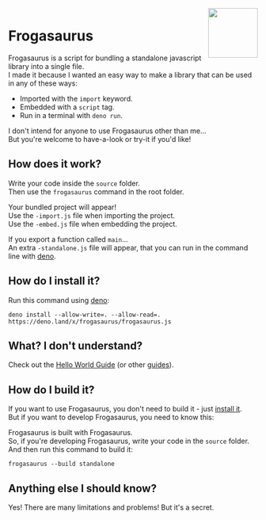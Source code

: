<img align="right" height="100" src="http://todepond.com/IMG/Frogasaurus@0.25x.png">

# Frogasaurus
Frogasaurus is a script for bundling a standalone javascript library into a single file.<br>
I made it because I wanted an easy way to make a library that can be used in any of these ways:
* Imported with the `import` keyword.
* Embedded with a `script` tag.
* Run in a terminal with `deno run`.

I don't intend for anyone to use Frogasaurus other than me...<br>
But you're welcome to have-a-look or try-it if you'd like!

## How does it work?
Write your code inside the `source` folder.<br>
Then use the `frogasaurus` command in the root folder.

Your bundled project will appear!<br>
Use the `-import.js` file when importing the project.<br>
Use the `-embed.js` file when embedding the project.

If you export a function called `main`...<br>
An extra `-standalone.js` file will appear, that you can run in the command line with [deno](https://deno.land).<br>

## How do I install it?
Run this command using [deno](https://deno.land/):
```
deno install --allow-write=. --allow-read=. https://deno.land/x/frogasaurus/frogasaurus.js
```

## What? I don't understand?
Check out the [Hello World Guide](docs/hello-world.md) (or other [guides](docs/guides.md)).

## How do I build it?
If you want to use Frogasaurus, you don't need to build it - just [install it](#how-do-i-install-it).<br>
But if you want to develop Frogasaurus, you need to know this:

Frogasaurus is built with Frogasaurus.<br>
So, if you're developing Frogasaurus, write your code in the `source` folder.<br>
And then run this command to build it:

```
frogasaurus --build standalone
```

## Anything else I should know?
Yes! There are many limitations and problems! But it's a secret.
